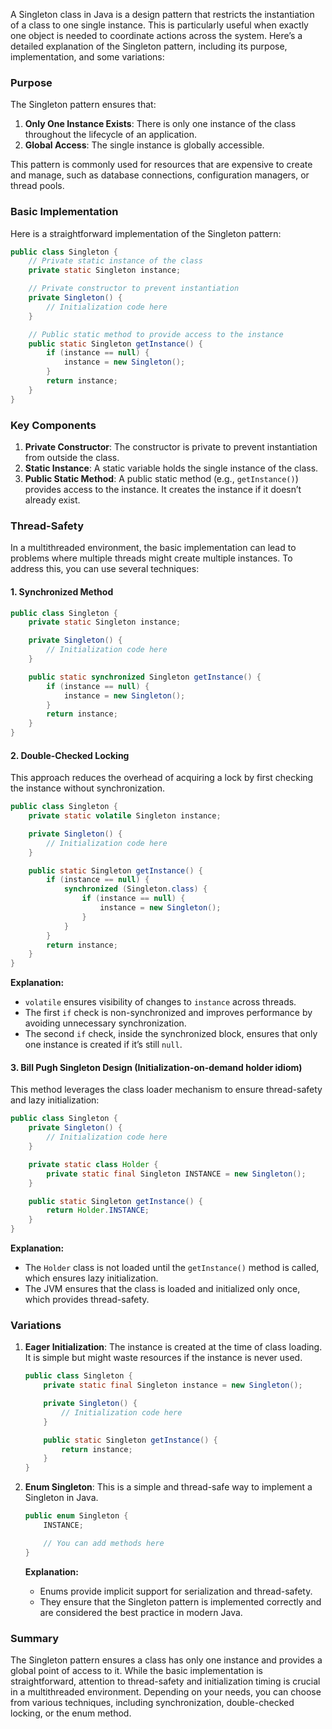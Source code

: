 A Singleton class in Java is a design pattern that restricts the instantiation of a class to one single instance. This is particularly useful when exactly one object is needed to coordinate actions across the system. Here’s a detailed explanation of the Singleton pattern, including its purpose, implementation, and some variations:

### Purpose

The Singleton pattern ensures that:

1. **Only One Instance Exists**: There is only one instance of the class throughout the lifecycle of an application.
2. **Global Access**: The single instance is globally accessible.

This pattern is commonly used for resources that are expensive to create and manage, such as database connections, configuration managers, or thread pools.

### Basic Implementation

Here is a straightforward implementation of the Singleton pattern:

```java
public class Singleton {
    // Private static instance of the class
    private static Singleton instance;

    // Private constructor to prevent instantiation
    private Singleton() {
        // Initialization code here
    }

    // Public static method to provide access to the instance
    public static Singleton getInstance() {
        if (instance == null) {
            instance = new Singleton();
        }
        return instance;
    }
}
```

### Key Components

1. **Private Constructor**: The constructor is private to prevent instantiation from outside the class.
2. **Static Instance**: A static variable holds the single instance of the class.
3. **Public Static Method**: A public static method (e.g., `getInstance()`) provides access to the instance. It creates the instance if it doesn’t already exist.

### Thread-Safety

In a multithreaded environment, the basic implementation can lead to problems where multiple threads might create multiple instances. To address this, you can use several techniques:

#### 1. **Synchronized Method**

```java
public class Singleton {
    private static Singleton instance;

    private Singleton() {
        // Initialization code here
    }

    public static synchronized Singleton getInstance() {
        if (instance == null) {
            instance = new Singleton();
        }
        return instance;
    }
}
```

#### 2. **Double-Checked Locking**

This approach reduces the overhead of acquiring a lock by first checking the instance without synchronization.

```java
public class Singleton {
    private static volatile Singleton instance;

    private Singleton() {
        // Initialization code here
    }

    public static Singleton getInstance() {
        if (instance == null) {
            synchronized (Singleton.class) {
                if (instance == null) {
                    instance = new Singleton();
                }
            }
        }
        return instance;
    }
}
```

**Explanation:**

- `volatile` ensures visibility of changes to `instance` across threads.
- The first `if` check is non-synchronized and improves performance by avoiding unnecessary synchronization.
- The second `if` check, inside the synchronized block, ensures that only one instance is created if it’s still `null`.

#### 3. **Bill Pugh Singleton Design (Initialization-on-demand holder idiom)**

This method leverages the class loader mechanism to ensure thread-safety and lazy initialization:

```java
public class Singleton {
    private Singleton() {
        // Initialization code here
    }

    private static class Holder {
        private static final Singleton INSTANCE = new Singleton();
    }

    public static Singleton getInstance() {
        return Holder.INSTANCE;
    }
}
```

**Explanation:**

- The `Holder` class is not loaded until the `getInstance()` method is called, which ensures lazy initialization.
- The JVM ensures that the class is loaded and initialized only once, which provides thread-safety.

### Variations

1. **Eager Initialization**: The instance is created at the time of class loading. It is simple but might waste resources if the instance is never used.

   ```java
   public class Singleton {
       private static final Singleton instance = new Singleton();

       private Singleton() {
           // Initialization code here
       }

       public static Singleton getInstance() {
           return instance;
       }
   }
   ```

2. **Enum Singleton**: This is a simple and thread-safe way to implement a Singleton in Java.

   ```java
   public enum Singleton {
       INSTANCE;

       // You can add methods here
   }
   ```

   **Explanation:**

   - Enums provide implicit support for serialization and thread-safety.
   - They ensure that the Singleton pattern is implemented correctly and are considered the best practice in modern Java.

### Summary

The Singleton pattern ensures a class has only one instance and provides a global point of access to it. While the basic implementation is straightforward, attention to thread-safety and initialization timing is crucial in a multithreaded environment. Depending on your needs, you can choose from various techniques, including synchronization, double-checked locking, or the enum method.
